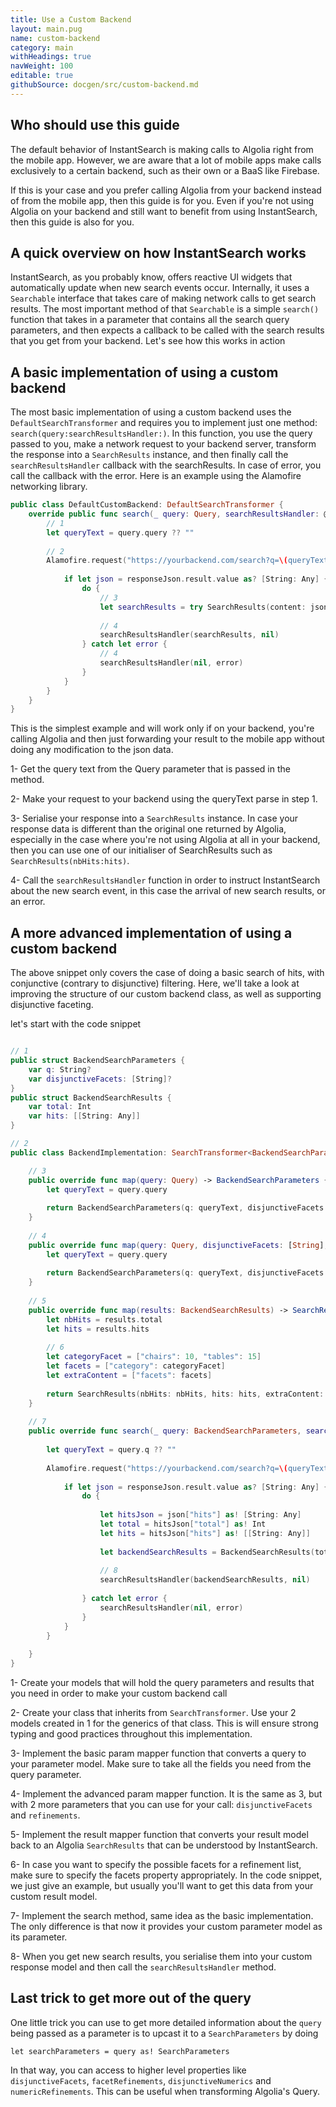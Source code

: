```yaml
---
title: Use a Custom Backend
layout: main.pug
name: custom-backend
category: main
withHeadings: true
navWeight: 100
editable: true
githubSource: docgen/src/custom-backend.md
---
```



## Who should use this guide

The default behavior of InstantSearch is making calls to Algolia right from the mobile app. However, we are aware that a lot of mobile apps make calls exclusively to a certain backend, such as their own or a BaaS like Firebase.

If this is your case and you prefer calling Algolia from your backend instead of from the mobile app, then this guide is for you. Even if you're not using Algolia on your backend and still want to benefit from using InstantSearch, then this guide is also for you.

## A quick overview on how InstantSearch works

InstantSearch, as you probably know, offers reactive UI widgets that automatically update when new search events occur. Internally, it uses a `Searchable` interface that takes care of making network calls to get search results. The most important method of that `Searchable` is a simple `search()` function that takes in a parameter that contains all the search query parameters, and then expects a callback to be called with the search results that you get from your backend. Let's see how this works in action

## A basic implementation of using a custom backend

The most basic implementation of using a custom backend uses the `DefaultSearchTransformer` and requires you to implement just one method: `search(query:searchResultsHandler:)`. In this function, you use the query passed to you, make a network request to your backend server, transform the response into a `SearchResults` instance, and then finally call the `searchResultsHandler` callback with the searchResults. In case of error, you call the callback with the error. Here is an example using the Alamofire networking library.

``` swift
public class DefaultCustomBackend: DefaultSearchTransformer {
    override public func search(_ query: Query, searchResultsHandler: @escaping SearchResultsHandler) {
        // 1
        let queryText = query.query ?? ""
        
        // 2
        Alamofire.request("https://yourbackend.com/search?q=\(queryText)").responseJSON { responseJson in
            
            if let json = responseJson.result.value as? [String: Any] {
                do {
                    // 3
                    let searchResults = try SearchResults(content: json, disjunctiveFacets: [])
                    
                    // 4
                    searchResultsHandler(searchResults, nil)
                } catch let error {
                    // 4
                    searchResultsHandler(nil, error)
                }
            }
        }
    }
}
```

This is the simplest example and will work only if on your backend, you're calling Algolia and then just forwarding your result to the mobile app without doing any modification to the json data.

1- Get the query text from the Query parameter that is passed in the method.

2- Make your request to your backend using the queryText parse in step 1.

3- Serialise your response into a `SearchResults` instance. In case your response data is different than the original one returned by Algolia, especially in the case where you're not using Algolia at all in your backend, then you can use one of our initialiser of SearchResults such as `SearchResults(nbHits:hits)`.

4- Call the `searchResultsHandler` function in order to instruct InstantSearch about the new search event, in this case the arrival of new search results, or an error. 

## A more advanced implementation of using a custom backend

The above snippet only covers the case of doing a basic search of hits, with conjunctive (contrary to disjunctive) filtering. Here, we'll take a look at improving the structure of our custom backend class, as well as supporting disjunctive faceting. 

let's start with the code snippet

```swift

// 1
public struct BackendSearchParameters {
    var q: String?
    var disjunctiveFacets: [String]?
}
public struct BackendSearchResults {
    var total: Int
    var hits: [[String: Any]]
}

// 2
public class BackendImplementation: SearchTransformer<BackendSearchParameters, BackendSearchResults> {

    // 3
    public override func map(query: Query) -> BackendSearchParameters {
        let queryText = query.query
        
        return BackendSearchParameters(q: queryText, disjunctiveFacets: nil)
    }
    
    // 4
    public override func map(query: Query, disjunctiveFacets: [String], refinements: [String : [String]]) -> BackendSearchParameters {
        let queryText = query.query
        
        return BackendSearchParameters(q: queryText, disjunctiveFacets: disjunctiveFacets)
    }
    
    // 5
    public override func map(results: BackendSearchResults) -> SearchResults {
        let nbHits = results.total
        let hits = results.hits
        
        // 6
        let categoryFacet = ["chairs": 10, "tables": 15]
        let facets = ["category": categoryFacet]
        let extraContent = ["facets": facets]
        
        return SearchResults(nbHits: nbHits, hits: hits, extraContent: extraContent)
    }
    
    // 7
    public override func search(_ query: BackendSearchParameters, searchResultsHandler: @escaping SearchResultsHandler) {
        
        let queryText = query.q ?? ""
        
        Alamofire.request("https://yourbackend.com/search?q=\(queryText)").responseJSON { responseJson in
            
            if let json = responseJson.result.value as? [String: Any] {
                do {
                    
                    let hitsJson = json["hits"] as! [String: Any]
                    let total = hitsJson["total"] as! Int
                    let hits = hitsJson["hits"] as! [[String: Any]]
                    
                    let backendSearchResults = BackendSearchResults(total: total, hits: hits)
                    
                    // 8
                    searchResultsHandler(backendSearchResults, nil)
                    
                } catch let error {
                    searchResultsHandler(nil, error)
                }
            }
        }
        
    }
}
```

1- Create your models that will hold the query parameters and results that you need in order to make your custom backend call

2- Create your class that inherits from `SearchTransformer`. Use your 2 models created in 1 for the generics of that class. This is will ensure strong typing and good practices throughout this implementation.

3- Implement the basic param mapper function that converts a query to your parameter model. Make sure to take all the fields you need from the query parameter.

4- Implement the advanced param mapper function. It is the same as 3, but with 2 more parameters that you can use for your call: `disjunctiveFacets` and `refinements`.

5- Implement the result mapper function that converts your result model back to an Algolia `SearchResults` that can be understood by InstantSearch. 

6- In case you want to specify the possible facets for a refinement list, make sure to specify the facets property appropriately. In the code snippet, we just give an example, but usually you'll want to get this data from your custom result model.

7- Implement the search method, same idea as the basic implementation. The only difference is that now it provides your custom parameter model as its parameter.

8- When you get new search results, you serialise them into your custom response model and then call the `searchResultsHandler` method.


## Last trick to get more out of the query
One little trick you can use to get more detailed information about the `query` being passed as a parameter is to upcast it to a `SearchParameters` by doing 

```
let searchParameters = query as! SearchParameters
```

In that way, you can access to higher level properties like `disjunctiveFacets`, `facetRefinements`, `disjunctiveNumerics` and `numericRefinements`. This can be useful when transforming Algolia's Query.

